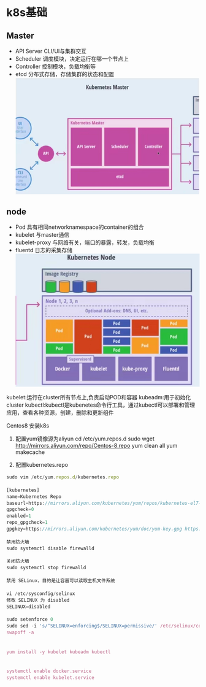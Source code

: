 # k8s基础

## Master

+ API Server
  CLI/UI与集群交互
+ Scheduler
  调度模块，决定运行在哪一个节点上
+ Controller
  控制模块，负载均衡等
+ etcd
  分布式存储，存储集群的状态和配置
![master](./master.jpg)

## node

+ Pod
  具有相同networknamespace的container的组合
+ kubelet
  与master通信
+ kubelet-proxy
  与网络有关，端口的暴露，转发，负载均衡
+ fluentd
  日志的采集存储
![node](./node.jpg)


kubelet:运行在cluster所有节点上,负责启动POD和容器
kubeadm:用于初始化cluster
kubectl:kubectl是kubenetes命令行工具，通过kubectl可以部署和管理应用，查看各种资源，创建，删除和更新组件



Centos8 安装k8s

1. 配置yum镜像源为aliyun
cd /etc/yum.repos.d
sudo wget http://mirrors.aliyun.com/repo/Centos-8.repo
yum clean all
yum makecache

2. 配置kubernetes.repo

```js
sudo vim /etc/yum.repos.d/kubernetes.repo

[kubernetes]
name=Kubernetes Repo
baseurl=https://mirrors.aliyun.com/kubernetes/yum/repos/kubernetes-el7-x86_64/
gpgcheck=0
enabled=1
repo_gpgcheck=1
gpgkey=https://mirrors.aliyun.com/kubernetes/yum/doc/yum-key.gpg https://mirrors.aliyun.com/kubernetes/yum/doc/rpm-package-key.gpg

禁用防火墙
sudo systemctl disable firewalld

关闭防火墙
sudo systemctl stop firewalld

禁用 SELinux，目的是让容器可以读取主机文件系统

vi /etc/sysconfig/selinux
修改 SELINUX 为 disabled
SELINUX=disabled

sudo setenforce 0
sudo sed -i 's/^SELINUX=enforcing$/SELINUX=permissive/' /etc/selinux/config
swapoff -a


yum install -y kubelet kubeadm kubectl


systemctl enable docker.service
systemctl enable kubelet.service
```

